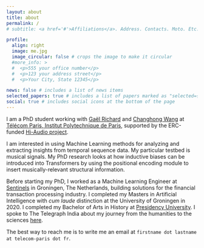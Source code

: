 ```yaml
---
layout: about
title: about
permalink: /
# subtitle: <a href='#'>Affiliations</a>. Address. Contacts. Moto. Etc.

profile:
  align: right
  image: me.jpg
  image_circular: false # crops the image to make it circular
  #more_info: >
  #  <p>555 your office number</p>
  #  <p>123 your address street</p>
  #  <p>Your City, State 12345</p>

news: false # includes a list of news items
selected_papers: true # includes a list of papers marked as "selected={true}"
social: true # includes social icons at the bottom of the page
---
```


I am a PhD student working with [Gaël Richard](https://perso.telecom-paristech.fr/grichard/) and [Changhong Wang](https://changhongw.github.io/) at [Télécom Paris, Institut Polytechnique de Paris](https://www.ip-paris.fr/en), supported by the ERC-funded [Hi-Audio project](https://hi-audio.imt.fr/). 

I am interested in using Machine Learning methods for analyzing and extracting insights from temporal sequence data. My particular testbed is musical signals.
My PhD research looks at how inductive biases can be introduced into Transformers by using the positional encoding module to insert musically-relevant structural information.

Before starting my PhD, I worked as a Machine Learning Engineer at <a href="https://www.sentinels.ai/">Sentinels</a> in Groningen, The Netherlands, building solutions for the financial transaction processing industry. I completed my Masters in Artificial Intelligence with _cum laude_ distinction at the University of Groningen in 2020.
I completed my Bachelor of Arts in History at [Presidency University](https://presiuniv.ac.in/web/). I spoke to The Telegraph India about my journey from the humanities to the sciences [here](https://epaper.telegraphindia.com/imageview/450659/1893693/undefined.html).

The best way to reach me is to write me an email at `firstname dot lastname at telecom-paris dot fr`.
